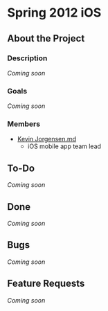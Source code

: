 Spring 2012 iOS
===============

About the Project
-----------------

### Description

*Coming soon*

### Goals

*Coming soon*

### Members

-   [Kevin Jorgensen.md](User:Kjorgensen "wikilink")
    -   iOS mobile app team lead

To-Do
-----

*Coming soon*

Done
----

*Coming soon*

Bugs
----

*Coming soon*

Feature Requests
----------------

*Coming soon*
